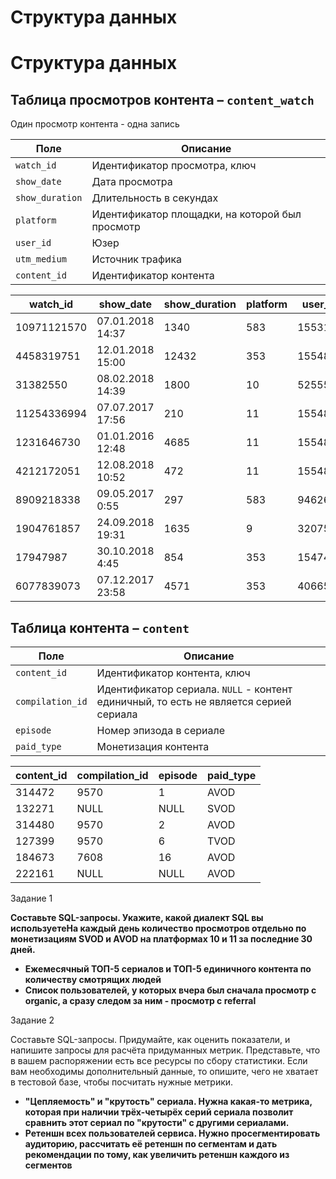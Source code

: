 # Структура данных

# Структура данных

## Таблица просмотров контента – `content_watch`
Один просмотр контента - одна запись

| **Поле**        | **Описание**                                      |
|-----------------|---------------------------------------------------|
| `watch_id`      | Идентификатор просмотра, ключ                     |
| `show_date`     | Дата просмотра                                    |
| `show_duration` | Длительность в секундах                           |
| `platform`      | Идентификатор площадки, на которой был просмотр   |
| `user_id`       | Юзер                                              |
| `utm_medium`    | Источник трафика                                  |
| `content_id`    | Идентификатор контента                            |

| **watch_id**  | **show_date**        | **show_duration** | **platform** | **user_id** | **utm_medium** | **content_id** |
|---------------|----------------------|--------------------|--------------|-------------|----------------|----------------|
| 10971121570   | 07.01.2018 14:37     | 1340              | 583          | 1553139     | organic        | 314472         |
| 4458319751    | 12.01.2018 15:00     | 12432             | 353          | 1554866     | organic        | 314472         |
| 31382550      | 08.02.2018 14:39     | 1800              | 10           | 5255577     | organic        | 314472         |
| 11254336994   | 07.07.2017 17:56     | 210               | 11           | 1554866     | organic        | 314472         |
| 1231646730    | 01.01.2016 12:48     | 4685              | 11           | 1554866     | organic        | 132271         |
| 4212172051    | 12.08.2018 10:52     | 472               | 11           | 1554866     | organic        | 314480         |
| 8909218338    | 09.05.2017 0:55      | 297               | 583          | 9462609     | direct         | 127399         |
| 1904761857    | 24.09.2018 19:31     | 1635              | 9            | 320756      | organic        | 127399         |
| 17947987      | 30.10.2018 4:45      | 854               | 353          | 1547421     | referral       | 184673         |
| 6077839073    | 07.12.2017 23:58     | 4571              | 353          | 4066590     | organic        | 222161         |

## Таблица контента – `content`

| **Поле**        | **Описание**                                                                                  |
|-----------------|-----------------------------------------------------------------------------------------------|
| `content_id`    | Идентификатор контента, ключ                                                                  |
| `compilation_id`| Идентификатор сериала. `NULL` - контент единичный, то есть не является серией сериала         |
| `episode`       | Номер эпизода в сериале                                                                       |
| `paid_type`     | Монетизация контента                                                                          |

| **content_id** | **compilation_id** | **episode** | **paid_type** |
|----------------|--------------------|-------------|---------------|
| 314472         | 9570               | 1           | AVOD          |
| 132271         | NULL               | NULL        | SVOD          |
| 314480         | 9570               | 2           | AVOD          |
| 127399         | 9570               | 6           | TVOD          |
| 184673         | 7608               | 16          | AVOD          |
| 222161         | NULL               | NULL        | AVOD          |



Задание 1

**Составьте SQL-запросы. Укажите, какой диалект SQL вы используетеНа каждый день количество просмотров отдельно по монетизациям SVOD и AVOD на платформах 10 и 11 за последние 30 дней.**

- **Ежемесячный ТОП-5 сериалов и ТОП-5 единичного контента по количеству смотрящих людей**
- **Список пользователей, у которых вчера был сначала просмотр с organic, а сразу следом за ним - просмотр с referral**

Задание 2

Составьте SQL-запросы. Придумайте, как оценить показатели, и напишите запросы для расчёта придуманных метрик. Представьте, что в вашем распоряжении есть все ресурсы по сбору статистики. Если вам необходимы дополнительный данные, то опишите, чего не хватает в тестовой базе, чтобы посчитать нужные метрики.

- **"Цепляемость" и "крутость" сериала. Нужна какая-то метрика, которая при наличии трёх-четырёх серий сериала позволит сравнить этот сериал по "крутости" с другими сериалами.**
- **Ретеншн всех пользователей сервиса. Нужно просегментировать аудиторию, рассчитать её ретеншн по сегментам и дать рекомендации по тому, как увеличить ретеншн каждого из сегментов**